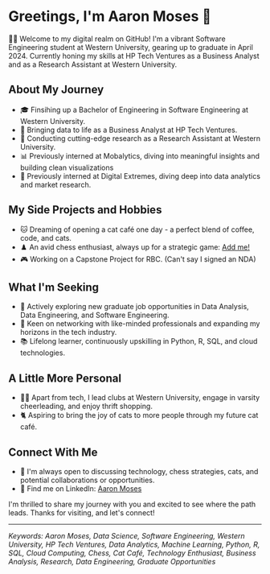 # Greetings, I'm Aaron Moses 👋

👨‍💻 Welcome to my digital realm on GitHub! I'm a vibrant Software Engineering student at Western University, gearing up to graduate in April 2024. Currently honing my skills at HP Tech Ventures as a Business Analyst and as a Research Assistant at Western University.

## About My Journey
- 🎓 Finsihing up a Bachelor of Engineering in Software Engineering at Western University.
- 💼 Bringing data to life as a Business Analyst at HP Tech Ventures.
- 🔬 Conducting cutting-edge research as a Research Assistant at Western University.
- 📊 Previously interned at Mobalytics, diving into meaningful insights and building clean visualizations
- 🌟 Previously interned at Digital Extremes, diving deep into data analytics and market research.

## My Side Projects and Hobbies
- 🐱 Dreaming of opening a cat café one day - a perfect blend of coffee, code, and cats.
- ♟️ An avid chess enthusiast, always up for a strategic game: [Add me!](https://friend.chess.com/MqZ4V)
- 🎮 Working on a Capstone Project for RBC. (Can't say I signed an NDA)

## What I'm Seeking
- 🚀 Actively exploring new graduate job opportunities in Data Analysis, Data Engineering, and Software Engineering.
- 🤝 Keen on networking with like-minded professionals and expanding my horizons in the tech industry.
- 📚 Lifelong learner, continuously upskilling in Python, R, SQL, and cloud technologies.

## A Little More Personal
- 🏋️‍♂️ Apart from tech, I lead clubs at Western University, engage in varsity cheerleading, and enjoy thrift shopping.
- 🐈 Aspiring to bring the joy of cats to more people through my future cat café.

## Connect With Me
- 💌 I'm always open to discussing technology, chess strategies, cats, and potential collaborations or opportunities.
- 📢 Find me on LinkedIn: [Aaron Moses](https://www.linkedin.com/in/aaron-ht-moses/)

I'm thrilled to share my journey with you and excited to see where the path leads. Thanks for visiting, and let's connect!

---

*Keywords: Aaron Moses, Data Science, Software Engineering, Western University, HP Tech Ventures, Data Analytics, Machine Learning, Python, R, SQL, Cloud Computing, Chess, Cat Café, Technology Enthusiast, Business Analysis, Research, Data Engineering, Graduate Opportunities*
